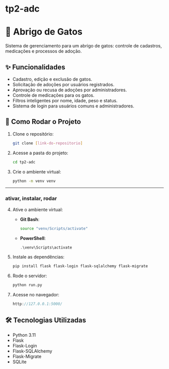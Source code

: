 # tp2-adc
# 🐾 Abrigo de Gatos

Sistema de gerenciamento para um abrigo de gatos: controle de cadastros, medicações e processos de adoção.

## ✨ Funcionalidades

- Cadastro, edição e exclusão de gatos.
- Solicitação de adoções por usuários registrados.
- Aprovação ou recusa de adoções por administradores.
- Controle de medicações para os gatos.
- Filtros inteligentes por nome, idade, peso e status.
- Sistema de login para usuários comuns e administradores.

## 🚀 Como Rodar o Projeto

1. Clone o repositório:
   ```bash
   git clone [link-do-repositorio]

2. Acesse a pasta do projeto:
   ```bash 
   cd tp2-adc

3. Crie o ambiente virtual:
   ```bash
   python -m venv venv


---

### ativar, instalar, rodar

4. Ative o ambiente virtual:
   - **Git Bash**:
     ```bash
     source "venv/Scripts/activate"
     ```
   - **PowerShell**:
     ```powershell
     .\venv\Scripts\activate
     ```

5. Instale as dependências:
   ```bash
   pip install flask flask-login flask-sqlalchemy flask-migrate

6. Rode o servidor:
    ```bash
    python run.py

7. Acesse no navegador:
    ```cpp
    http://127.0.0.1:5000/

## 🛠️ Tecnologias Utilizadas

- Python 3.11
- Flask
- Flask-Login
- Flask-SQLAlchemy
- Flask-Migrate
- SQLite